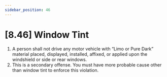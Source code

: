 ```yaml
---
sidebar_position: 46
---
```

# [8.46] Window Tint

1. A person shall not drive any motor vehicle with “Limo or Pure Dark” material placed, displayed, installed, affixed, or applied upon the windshield or side or rear windows.
2. This is a secondary offense. You must have more probable cause other than window tint to enforce this violation.